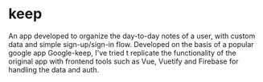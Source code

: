 # keep
An app developed to organize the day-to-day notes of a user, with custom data and simple sign-up/sign-in flow. Developed on the basis of a popular google app Google-keep, I've tried t replicate the functionality of the original app with frontend tools such as Vue, Vuetify and Firebase for handling the data and auth.
